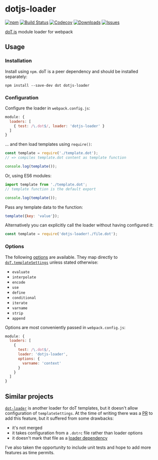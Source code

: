 # dotjs-loader

[![npm](https://img.shields.io/npm/v/dotjs-loader.svg)](https://www.npmjs.com/package/dotjs-loader)
[![Build Status](https://travis-ci.org/simpleigh/dotjs-loader.svg?branch=master)](https://travis-ci.org/simpleigh/dotjs-loader)
[![Codecov](https://img.shields.io/codecov/c/github/simpleigh/dotjs-loader.svg)](https://codecov.io/gh/simpleigh/dotjs-loader)
[![Downloads](https://img.shields.io/npm/dt/dotjs-loader.svg)](https://www.npmjs.com/package/dotjs-loader)
[![Issues](https://img.shields.io/github/issues/simpleigh/dotjs-loader.svg)](https://github.com/simpleigh/dotjs-loader/issues)

[doT.js](http://olado.github.io/doT/) module loader for webpack

## Usage

### Installation

Install using `npm`.
doT is a peer dependency and should be installed separately:

```shell
npm install --save-dev dot dotjs-loader
```

### Configuration

Configure the loader in `webpack.config.js`:

```javascript
module: {
  loaders: [
    { test: /\.dot$/, loader: 'dotjs-loader' }
  ]
}
```

... and then load templates using `require()`:

```javascript
const template = require('./template.dot');
// => compiles template.dot content as template function

console.log(template());
```

Or, using ES6 modules:

```javascript
import template from './template.dot';
// template function is the default export

console.log(template());
```

Pass any template data to the function:

```javascript
template({key: 'value'});
```

Alternatively you can explicitly call the loader without having configured it:

```javascript
const template = require('dotjs-loader!./file.dot');
```

### Options

The following [options](https://webpack.js.org/configuration/module/#useentry)
are available.
They map directly to [`doT.templateSettings`](http://olado.github.io/doT/)
unless stated otherwise:

* `evaluate`
* `interpolate`
* `encode`
* `use`
* `define`
* `conditional`
* `iterate`
* `varname`
* `strip`
* `append`

Options are most conveniently passed in `webpack.config.js`:

```javascript
module: {
  loaders: [
    {
      test: /\.dot$/,
      loader: 'dotjs-loader',
      options: {
        varname: 'context'
      }
    }
  ]
}
```

## Similar projects

[`dot-loader`](https://github.com/ross-pfahler/dot-loader) is another loader
for doT templates, but it doesn't allow configuration of `templateSettings`.
At the time of writing there was a
[PR](https://github.com/ross-pfahler/dot-loader/pull/7) to add this feature,
but it suffered from some drawbacks:
* it's not merged
* it takes configuration from a `.dotrc` file rather than loader options
* it doesn't mark that file as a [loader dependency](https://webpack.js.org/contribute/writing-a-loader/#loader-dependencies)

I've also taken the opportunity to include unit tests and hope to add more
features as time permits.
